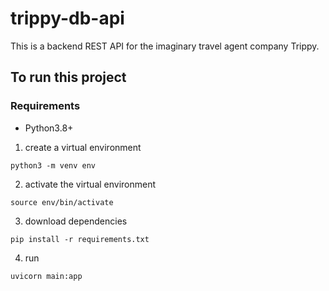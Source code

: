 # trippy-db-api
This is a backend REST API for the imaginary travel agent company Trippy.

## To run this project
### Requirements
- Python3.8+

1. create a virtual environment
  ```shell
  python3 -m venv env
  ```
2. activate the virtual environment
  ```shell
  source env/bin/activate
  ```
3. download dependencies
  ```shell
  pip install -r requirements.txt
  ```
4. run
  ```shell
  uvicorn main:app
  ```
